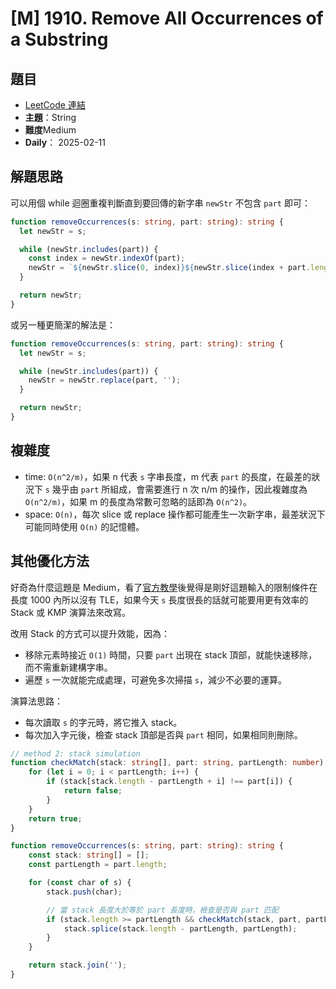 # [M] 1910. Remove All Occurrences of a Substring

## 題目

- [LeetCode 連結](https://leetcode.com/problems/remove-all-occurrences-of-a-substring)
- **主題**：String
- **難度**Medium
- **Daily**： 2025-02-11

## 解題思路

可以用個 while 迴圈重複判斷直到要回傳的新字串 `newStr` 不包含 `part` 即可：

```ts
function removeOccurrences(s: string, part: string): string {
  let newStr = s;

  while (newStr.includes(part)) {
    const index = newStr.indexOf(part);
    newStr = `${newStr.slice(0, index)}${newStr.slice(index + part.length)}`;
  }

  return newStr;
}
```

或另一種更簡潔的解法是：

```ts
function removeOccurrences(s: string, part: string): string {
  let newStr = s;

  while (newStr.includes(part)) {
    newStr = newStr.replace(part, '');
  }

  return newStr;
}
```

## 複雜度

- time: `O(n^2/m)`，如果 n 代表 `s` 字串長度，m 代表 `part` 的長度，在最差的狀況下 `s` 幾乎由 `part` 所組成，會需要進行 n 次 n/m 的操作，因此複雜度為 `O(n^2/m)`，如果 m 的長度為常數可忽略的話即為 `O(n^2)`。
- space: `O(n)`，每次 slice 或 replace 操作都可能產生一次新字串，最差狀況下可能同時使用 `O(n)` 的記憶體。

## 其他優化方法

好奇為什麼這題是 Medium，看了[官方教學](https://leetcode.com/problems/remove-all-occurrences-of-a-substring/editorial/)後覺得是剛好這題輸入的限制條件在長度 1000 內所以沒有 TLE，如果今天 `s` 長度很長的話就可能要用更有效率的 Stack 或 KMP 演算法來改寫。

改用 Stack 的方式可以提升效能，因為：

- 移除元素時接近 `O(1)` 時間，只要 `part` 出現在 stack 頂部，就能快速移除，而不需重新建構字串。
- 遍歷 `s` 一次就能完成處理，可避免多次掃描 `s`，減少不必要的運算。

演算法思路：

- 每次讀取 `s` 的字元時，將它推入 stack。
- 每次加入字元後，檢查 stack 頂部是否與 `part` 相同，如果相同則刪除。


```ts
// method 2: stack simulation
function checkMatch(stack: string[], part: string, partLength: number): boolean {
    for (let i = 0; i < partLength; i++) {
        if (stack[stack.length - partLength + i] !== part[i]) {
            return false;
        }
    }
    return true;
}

function removeOccurrences(s: string, part: string): string {
    const stack: string[] = [];
    const partLength = part.length;

    for (const char of s) {
        stack.push(char);

        // 當 stack 長度大於等於 part 長度時，檢查是否與 part 匹配
        if (stack.length >= partLength && checkMatch(stack, part, partLength)) {
            stack.splice(stack.length - partLength, partLength);
        }
    }

    return stack.join('');
}
```
